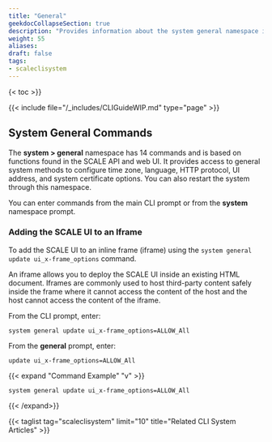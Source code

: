 ```yaml
---
title: "General"
geekdocCollapseSection: true
description: "Provides information about the system general namespace in the TrueNAS CLI. Includes command syntax and common commands." 
weight: 55
aliases:
draft: false
tags:
- scaleclisystem
---
```

{< toc >}}

{{< include file="/_includes/CLIGuideWIP.md" type="page" >}}

## System General Commands

The **system > general** namespace has 14 commands and is based on functions found in the SCALE API and web UI. 
It provides access to general system methods to configure time zone, language, HTTP protocol, UI address, and system certificate options. 
You can also restart the system through this namespace. 

You can enter commands from the main CLI prompt or from the **system** namespace prompt.

### Adding the SCALE UI to an Iframe

To add the SCALE UI to an inline frame (iframe) using the `system general update ui_x-frame_options` command.

An iframe allows you to  deploy the SCALE UI inside an existing HTML document. 
Iframes are commonly used to host third-party content safely inside the frame where it cannot access the content of the host and the host cannot access the content of the iframe.

From the CLI prompt, enter:

`system general update ui_x-frame_options=ALLOW_All`

From the **general** prompt, enter:

`update ui_x-frame_options=ALLOW_All`

{{< expand "Command Example" "v" >}}
```
system general update ui_x-frame_options=ALLOW_All

```
{{< /expand>}}


{{< taglist tag="scaleclisystem" limit="10" title="Related CLI System Articles" >}}
